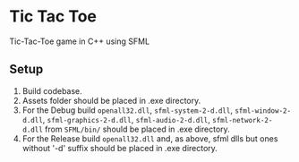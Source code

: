 # Tic Tac Toe
Tic-Tac-Toe game in C++ using SFML

## Setup
1. Build codebase.
2. Assets folder should be placed in .exe directory.
3. For the Debug build `openall32.dll`, `sfml-system-2-d.dll`, `sfml-window-2-d.dll`, `sfml-graphics-2-d.dll`, `sfml-audio-2-d.dll`,
`sfml-network-2-d.dll` from `SFML/bin/` should be placed in .exe directory.
4. For the Release build `openall32.dll` and, as above, sfml dlls but ones without '-d' suffix should be placed in .exe directory.
